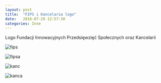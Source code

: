 ```yaml
---
layout: post
title:  "FIPS i Kancelaria logo"
date:   2016-07-29 12:57:30
categories: Inne
---
```


Logo Fundacji Innowacyjnych Przedsięwzięć Społecznych oraz Kancelarii

![fips](http://amarcinkowski.github.io/imgs/fips.png)

![fipsa](https://www.youtube.com/watch?v=T1chvCm6LBI)

![kanc](http://amarcinkowski.github.io/imgs/kanc.png)

![kanca](https://www.youtube.com/watch?v=Y07XLe16H8g)

